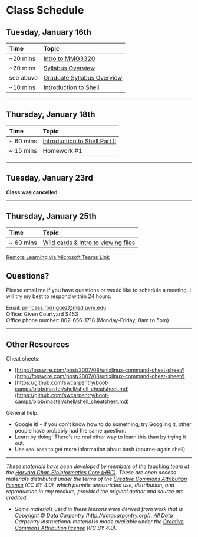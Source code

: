 # Class Schedule 

## Tuesday, January 16th 

| Time |  Topic  | 
|:-----------|:----------|
| ~20 mins | [Intro to MMG3320](../lectures/Lecture1-MMG3320-Introduction.pdf) | 
| ~20 mins | [Syllabus Overview](../lectures/MMG3320_Syllabus_undergraduate.pdf)| 
| see above | [Graduate Syllabus Overview](../lectures/MMG5320_Syllabus_graduate.pdf)|
| ~10 mins | [Introduction to Shell](../lessons/01_week1_mmg3320.md) | 


***

## Thursday, January 18th 

| Time |  Topic  | 
|:-----------|:----------|
| ~ 60 mins |  [Introduction to Shell Part II ](../lessons/02_week1_mmg3320.md)|
| ~ 15 mins |  Homework #1|

***

## Tuesday, January 23rd 

**Class was cancelled**

***

## Thursday, January 25th 

| Time |  Topic  | 
|:-----------|:----------|
| ~ 60 mins |  [Wild cards & Intro to viewing files ](../lessons/03_week2_mmg3320.md)|

[Remote Learning via Microsoft Teams Link](https://teams.microsoft.com/l/meetup-join/19%3aUVKd-rN88Bj5WieSLdk8G-CH8JH6toRsxMy7HxDUWeE1%40thread.tacv2/1706118930323?context=%7b%22Tid%22%3a%221c177758-4d6b-43dc-aaeb-3b9c42562967%22%2c%22Oid%22%3a%22c4dfbfa2-c05b-4c3c-920d-808dcfc1a418%22%7d)


## Questions?
Please email me if you have questions or would like to schedule a meeting. I will try my best to respond within 24 hours.  

Email: princess.rodriguez@med.uvm.edu  
Office: Given Courtyard S453  
Office phone number: 802-656-1718 (Monday-Friday; 8am to 5pm)

*** 

## Other Resources

Cheat sheets:
* [http://fosswire.com/post/2007/08/unixlinux-command-cheat-sheet/](http://fosswire.com/post/2007/08/unixlinux-command-cheat-sheet/)
* [https://github.com/swcarpentry/boot-camps/blob/master/shell/shell_cheatsheet.md](https://github.com/swcarpentry/boot-camps/blob/master/shell/shell_cheatsheet.md)

General help:
* Google it! - if you don't know how to do something, try Googling it, other people have probably had the same question.
* Learn by doing! There's no real other way to learn this than by trying it out.
* Use `man bash` to get more information about bash (bourne-again shell)

***
*These materials have been developed by members of the teaching team at the [Harvard Chan Bioinformatics Core (HBC)](http://bioinformatics.sph.harvard.edu/). These are open access materials distributed under the terms of the [Creative Commons Attribution license](https://creativecommons.org/licenses/by/4.0/) (CC BY 4.0), which permits unrestricted use, distribution, and reproduction in any medium, provided the original author and source are credited.*

* *Some materials used in these lessons were derived from work that is Copyright © Data Carpentry (http://datacarpentry.org/). 
All Data Carpentry instructional material is made available under the [Creative Commons Attribution license](https://creativecommons.org/licenses/by/4.0/) (CC BY 4.0).*
